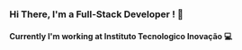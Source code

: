 ### Hi There, I'm a Full-Stack Developer ! :wave: <br>
#### Currently I'm working at Instituto Tecnologico Inovação :computer:
